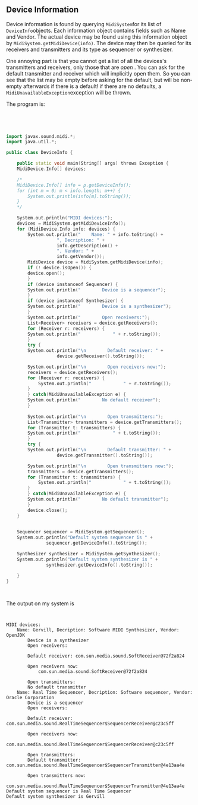 
##  Device Information 


Device information is found by querying `MidiSystem`for its
list of `DeviceInfo`objects. Each information object contains
fields such as Name and Vendor. The actual device may be found using this
information object by `MidiSystem.getMidiDevice(info)`.
The device may then be queried for its receivers and transmitters and
its type as sequencer or synthesizer.


One annoying part is that you
cannot get a list of all the devices's transmitters and receivers, only those
that are _open_ . You can ask for the default transmitter and
receiver which will implicitly open them. So you can see that the list may
be empty before asking for the default, but will be non-empty afterwards
if there is a default! if there are no defaults, a `MidiUnavailableException`exception will be thrown.


The program is:

```cpp

	
      

import javax.sound.midi.*;
import java.util.*;

public class DeviceInfo {

    public static void main(String[] args) throws Exception {
	MidiDevice.Info[] devices;

	/*
	MidiDevice.Info[] info = p.getDeviceInfo();
	for (int m = 0; m < info.length; m++) {
	    System.out.println(info[m].toString());
	}
	*/

	System.out.println("MIDI devices:");
	devices = MidiSystem.getMidiDeviceInfo();
	for (MidiDevice.Info info: devices) {
	    System.out.println("    Name: " + info.toString() + 
			       ", Decription: " +
			       info.getDescription() + 
			       ", Vendor: " +
			       info.getVendor());
	    MidiDevice device = MidiSystem.getMidiDevice(info);
	    if (! device.isOpen()) {
		device.open();
	    }
	    if (device instanceof Sequencer) {
		System.out.println("        Device is a sequencer");
	    }
	    if (device instanceof Synthesizer) {
		System.out.println("        Device is a synthesizer");
	    }
	    System.out.println("        Open receivers:");
	    List<Receiver> receivers = device.getReceivers();
	    for (Receiver r: receivers) {
		System.out.println("            " + r.toString());
	    }
	    try {
		System.out.println("\n        Default receiver: " + 
				   device.getReceiver().toString());

		System.out.println("\n        Open receivers now:");
		receivers = device.getReceivers();
		for (Receiver r: receivers) {
		    System.out.println("            " + r.toString());
		}
	    } catch(MidiUnavailableException e) {
		System.out.println("        No default receiver");
	    }
	
	    System.out.println("\n        Open transmitters:");
	    List<Transmitter> transmitters = device.getTransmitters();
	    for (Transmitter t: transmitters) {
		System.out.println("            " + t.toString());
	    }
	    try {
		System.out.println("\n        Default transmitter: " + 
				   device.getTransmitter().toString());

		System.out.println("\n        Open transmitters now:");
		transmitters = device.getTransmitters();
		for (Transmitter t: transmitters) {
		    System.out.println("            " + t.toString());
		}
	    } catch(MidiUnavailableException e) {
		System.out.println("        No default transmitter");
	    }
	    device.close();
	}

	
	Sequencer sequencer = MidiSystem.getSequencer();
	System.out.println("Default system sequencer is " + 
			   sequencer.getDeviceInfo().toString());

	Synthesizer synthesizer = MidiSystem.getSynthesizer();
	System.out.println("Default system synthesizer is " + 
			   synthesizer.getDeviceInfo().toString());

    }
}
	
      
```


The output on my system is

```

	
MIDI devices:
    Name: Gervill, Decription: Software MIDI Synthesizer, Vendor: OpenJDK
        Device is a synthesizer
        Open receivers:

        Default receiver: com.sun.media.sound.SoftReceiver@72f2a824

        Open receivers now:
            com.sun.media.sound.SoftReceiver@72f2a824

        Open transmitters:
        No default transmitter
    Name: Real Time Sequencer, Decription: Software sequencer, Vendor: Oracle Corporation
        Device is a sequencer
        Open receivers:

        Default receiver: com.sun.media.sound.RealTimeSequencer$SequencerReceiver@c23c5ff

        Open receivers now:
            com.sun.media.sound.RealTimeSequencer$SequencerReceiver@c23c5ff

        Open transmitters:
        Default transmitter: com.sun.media.sound.RealTimeSequencer$SequencerTransmitter@4e13aa4e

        Open transmitters now:
            com.sun.media.sound.RealTimeSequencer$SequencerTransmitter@4e13aa4e
Default system sequencer is Real Time Sequencer
Default system synthesizer is Gervill
	
      
```
